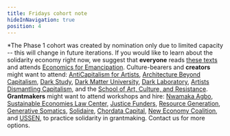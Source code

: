 ```yaml
---
title: Fridays cohort note
hideInNavigation: true
position: 4
---
```


\*The Phase 1 cohort was created by nomination only due to limited capacity -- this will change in future iterations. If you would like to learn about the solidarity economy right now, we suggest that **everyone** reads [these texts](https://art.coop/#learn) and attends [Economics for Emancipation](https://www.populareconomics.org/2020-summer-institute/). Culture-bearers and **creators** might want to attend: [AntiCapitalism for Artists](https://www.anticapitalismforartists.com/), [Architecture Beyond Capitalism](https://abc.architecture-lobby.org/), [Dark Study](https://www.darkstudy.net/), [Dark Matter University](https://darkmatteruniversity.org/), [Dark Laboratory](https://www.darklaboratory.com/), [Artists Dismantling Capitalism](https://cooperationhumboldt.com/dismantle-capitalism/), and the [School of Art, Culture, and Resistance](https://peoplesforum.org/event/applications-open-school-of-art-culture-and-resistance/). **Grantmakers** might want to attend workshops and hire: [Nwamaka Agbo](https://www.nwamakaagbo.com/services), [Sustainable Economies Law Center,](https://www.theselc.org/radical_real_estate_law_school) [Justice Funders](http://justicefunders.org/), [Resource Generation](https://resourcegeneration.org/), [Generative Somatics](https://generativesomatics.org/), [Solidaire](https://solidairenetwork.org/), [Chordata Capital](https://chordatacapital.com/), [New Economy Coalition](https://neweconomy.net/), and [USSEN](https://ussen.org/), to practice solidarity in grantmaking. Contact us for more options.
